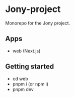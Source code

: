 # Jony-project

Monorepo for the Jony project.

## Apps
- web (Next.js)

## Getting started
- cd web
- pnpm i (or npm i)
- pnpm dev

